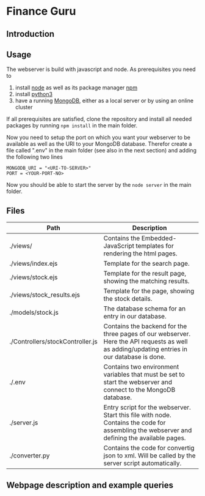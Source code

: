 # Finance Guru

## Introduction

## Usage
The webserver is build with javascript and node. As prerequisites you need to 
1. install [node](https://nodejs.org) as well as its package manager [npm](https://nodejs.org/)
2. install [python3](https://www.python.org/)
3. have a running [MongoDB](https://www.mongodb.com/), either as a local server or by using an online cluster

If all prerequisites are satisfied, clone the repository and install all needed packages by running `npm install` in the main folder.

Now you need to setup the port on which you want your webserver to be available as well as the URI to your MongoDB database.
Therefor create a file called ".env" in the main folder (see also in the next section) and adding the following two lines
``` 
MONGODB_URI = "<URI-TO-SERVER>"
PORT = <YOUR-PORT-NO>
```
Now you should be able to start the server by the `node server` in the main folder.


## Files
|Path     | Description |
|---|---|
|./views/ |Contains the Embedded-JavaScript templates for rendering the html pages. |
./views/index.ejs | Template for the search page.
./views/stock.ejs | Template for the result page, showing the matching results.
./views/stock_results.ejs | Template for the page, showing the stock details.
./models/stock.js | The database schema for an entry in our database.
./Controllers/stockController.js | Contains the backend for the three pages of our webserver. Here the API requests as well as adding/updating entries in our database is done.
./.env | Contains two environment variables that must be set to start the webserver and connect to the MongoDB database.
./server.js | Entry script for the webserver. Start this file with node. Contains the code for assembling the webserver and defining the available pages.
./converter.py | Contains the code for convertig json to xml. Will be called by the server script automatically.

## Webpage description and example queries
